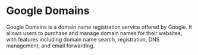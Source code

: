 # Google Domains

Google Domains is a domain name registration service offered by Google. It allows users to purchase and manage domain names for their websites, with features including domain name search, registration, DNS management, and email forwarding.
